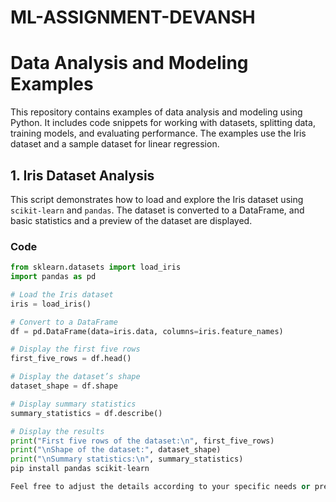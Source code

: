 # ML-ASSIGNMENT-DEVANSH
# Data Analysis and Modeling Examples

This repository contains examples of data analysis and modeling using Python. It includes code snippets for working with datasets, splitting data, training models, and evaluating performance. The examples use the Iris dataset and a sample dataset for linear regression.

## 1. Iris Dataset Analysis

This script demonstrates how to load and explore the Iris dataset using `scikit-learn` and `pandas`. The dataset is converted to a DataFrame, and basic statistics and a preview of the dataset are displayed.

### Code

```python
from sklearn.datasets import load_iris
import pandas as pd

# Load the Iris dataset
iris = load_iris()

# Convert to a DataFrame
df = pd.DataFrame(data=iris.data, columns=iris.feature_names)

# Display the first five rows
first_five_rows = df.head()

# Display the dataset’s shape
dataset_shape = df.shape

# Display summary statistics
summary_statistics = df.describe()

# Display the results
print("First five rows of the dataset:\n", first_five_rows)
print("\nShape of the dataset:", dataset_shape)
print("\nSummary statistics:\n", summary_statistics)
pip install pandas scikit-learn

Feel free to adjust the details according to your specific needs or preferences.
